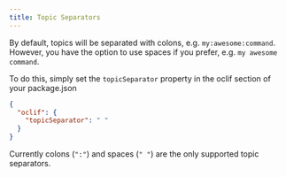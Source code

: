 ```yaml
---
title: Topic Separators
---
```


By default, topics will be separated with colons, e.g. `my:awesome:command`. However, you have the option to use spaces if you prefer, e.g. `my awesome command`.

To do this, simply set the `topicSeparator` property in the oclif section of your package.json

```json
{
  "oclif": {
    "topicSeparator": " "
  }
}
```

Currently colons (`":"`) and spaces (`" "`) are the only supported topic separators.
